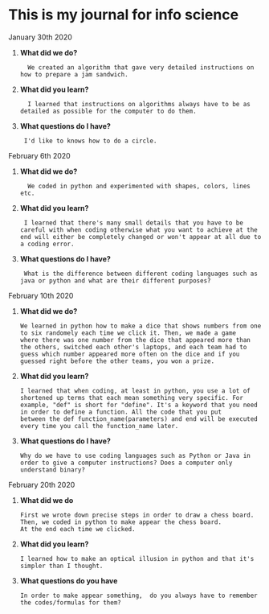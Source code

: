 # This is my journal for info science

January 30th 2020

1. **What did we do?**

         We created an algorithm that gave very detailed instructions on how to prepare a jam sandwich.

1. **What did you learn?**

         I learned that instructions on algorithms always have to be as detailed as possible for the computer to do them.

1. **What questions do I have?**

        I'd like to knows how to do a circle.



February 6th 2020

1. **What did we do?**

         We coded in python and experimented with shapes, colors, lines etc.

2. **What did you learn?**

        I learned that there's many small details that you have to be careful with when coding otherwise what you want to achieve at the         end will either be completely changed or won't appear at all due to a coding error.

3. **What questions do I have?**

        What is the difference between different coding languages such as java or python and what are their different purposes?
  
  
  
February 10th 2020
  
1. **What did we do?**
  
       We learned in python how to make a dice that shows numbers from one to six randomely each time we click it. Then, we made a game        where there was one number from the dice that appeared more than the others, switched each other's laptops, and each team had to        guess which number appeared more often on the dice and if you guessed right before the other teams, you won a prize.
  
2. **What did you learn?**
  
       I learned that when coding, at least in python, you use a lot of shortened up terms that each mean something very specific. For          example, "def" is short for "define". It's a keyword that you need in order to define a function. All the code that you put              between the def function_name(parameters) and end will be executed every time you call the function_name later.

3. **What questions do I have?**

       Why do we have to use coding languages such as Python or Java in order to give a computer instructions? Does a computer only             understand binary? 
     
     
     
February 20th 2020
  
1. **What did we do**
  
       First we wrote down precise steps in order to draw a chess board. Then, we coded in python to make appear the chess board.
       At the end each time we clicked.

2. **What did you learn?**

       I learned how to make an optical illusion in python and that it's simpler than I thought.
       
3. **What questions do you have**
     
       In order to make appear something,  do you always have to remember the codes/formulas for them? 


